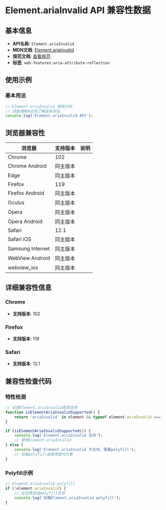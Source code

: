 # Element.ariaInvalid API 兼容性数据

## 基本信息

- **API名称**: `Element.ariaInvalid`
- **MDN文档**: [Element.ariaInvalid](https://developer.mozilla.org/docs/Web/API/Element/ariaInvalid)
- **规范文档**: [查看规范](https://w3c.github.io/aria/#dom-ariamixin-ariainvalid)
- **标签**: `web-features:aria-attribute-reflection`

## 使用示例

### 基本用法

```javascript
// Element.ariaInvalid 使用示例
// 请查阅MDN文档了解具体用法
console.log('Element.ariaInvalid API');
```

## 浏览器兼容性

| 浏览器 | 支持版本 | 说明 |
|--------|----------|------|
| Chrome | 102 |  |
| Chrome Android | 同主版本 |  |
| Edge | 同主版本 |  |
| Firefox | 119 |  |
| Firefox Android | 同主版本 |  |
| Oculus | 同主版本 |  |
| Opera | 同主版本 |  |
| Opera Android | 同主版本 |  |
| Safari | 12.1 |  |
| Safari iOS | 同主版本 |  |
| Samsung Internet | 同主版本 |  |
| WebView Android | 同主版本 |  |
| webview_ios | 同主版本 |  |

## 详细兼容性信息

### Chrome

- **支持版本**: 102

### Firefox

- **支持版本**: 119

### Safari

- **支持版本**: 12.1

## 兼容性检查代码

### 特性检测

```javascript
// 检查Element.ariaInvalid是否支持
function isElementAriaInvalidSupported() {
    return 'ariaInvalid' in element && typeof element.ariaInvalid === 'function';
}

if (isElementAriaInvalidSupported()) {
    console.log('Element.ariaInvalid 支持');
    // 使用Element.ariaInvalid
} else {
    console.log('Element.ariaInvalid 不支持，需要polyfill');
    // 加载polyfill或使用替代方案
}
```

### Polyfill示例

```javascript
// Element.ariaInvalid polyfill
if (!element.ariaInvalid) {
    // 在这里添加polyfill实现
    console.log('加载Element.ariaInvalid polyfill');
}
```

